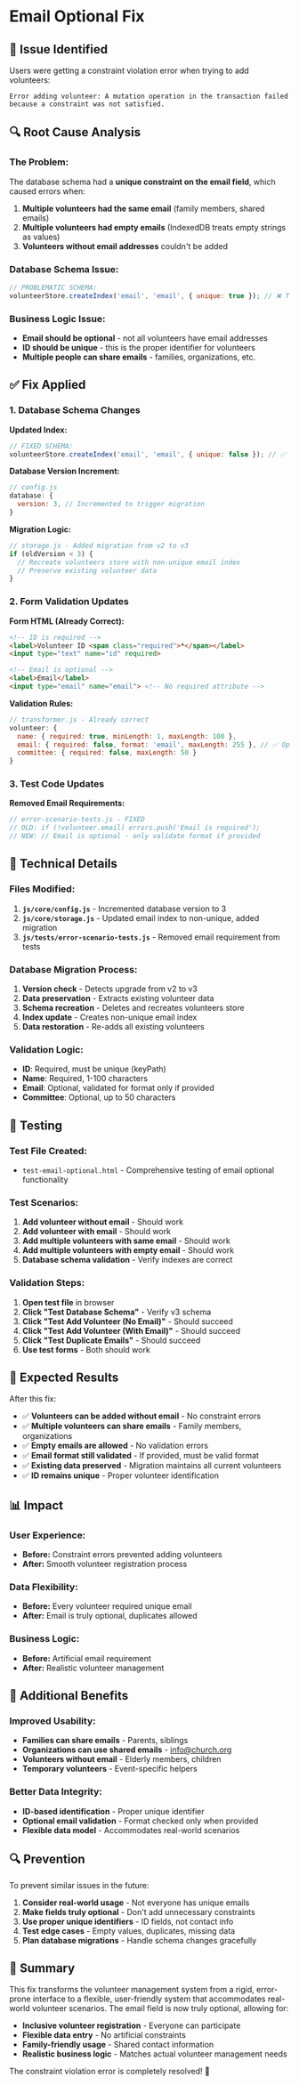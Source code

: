 # Email Optional Fix

## 🚨 **Issue Identified**

Users were getting a constraint violation error when trying to add volunteers:
```
Error adding volunteer: A mutation operation in the transaction failed because a constraint was not satisfied.
```

## 🔍 **Root Cause Analysis**

### **The Problem:**
The database schema had a **unique constraint on the email field**, which caused errors when:
1. **Multiple volunteers had the same email** (family members, shared emails)
2. **Multiple volunteers had empty emails** (IndexedDB treats empty strings as values)
3. **Volunteers without email addresses** couldn't be added

### **Database Schema Issue:**
```javascript
// PROBLEMATIC SCHEMA:
volunteerStore.createIndex('email', 'email', { unique: true }); // ❌ Too restrictive
```

### **Business Logic Issue:**
- **Email should be optional** - not all volunteers have email addresses
- **ID should be unique** - this is the proper identifier for volunteers
- **Multiple people can share emails** - families, organizations, etc.

## ✅ **Fix Applied**

### **1. Database Schema Changes**

**Updated Index:**
```javascript
// FIXED SCHEMA:
volunteerStore.createIndex('email', 'email', { unique: false }); // ✅ Allows duplicates
```

**Database Version Increment:**
```javascript
// config.js
database: {
  version: 3, // Incremented to trigger migration
}
```

**Migration Logic:**
```javascript
// storage.js - Added migration from v2 to v3
if (oldVersion < 3) {
  // Recreate volunteers store with non-unique email index
  // Preserve existing volunteer data
}
```

### **2. Form Validation Updates**

**Form HTML (Already Correct):**
```html
<!-- ID is required -->
<label>Volunteer ID <span class="required">*</span></label>
<input type="text" name="id" required>

<!-- Email is optional -->
<label>Email</label>
<input type="email" name="email"> <!-- No required attribute -->
```

**Validation Rules:**
```javascript
// transformer.js - Already correct
volunteer: {
  name: { required: true, minLength: 1, maxLength: 100 },
  email: { required: false, format: 'email', maxLength: 255 }, // ✅ Optional
  committee: { required: false, maxLength: 50 }
}
```

### **3. Test Code Updates**

**Removed Email Requirements:**
```javascript
// error-scenario-tests.js - FIXED
// OLD: if (!volunteer.email) errors.push('Email is required');
// NEW: // Email is optional - only validate format if provided
```

## 🔧 **Technical Details**

### **Files Modified:**
1. **`js/core/config.js`** - Incremented database version to 3
2. **`js/core/storage.js`** - Updated email index to non-unique, added migration
3. **`js/tests/error-scenario-tests.js`** - Removed email requirement from tests

### **Database Migration Process:**
1. **Version check** - Detects upgrade from v2 to v3
2. **Data preservation** - Extracts existing volunteer data
3. **Schema recreation** - Deletes and recreates volunteers store
4. **Index update** - Creates non-unique email index
5. **Data restoration** - Re-adds all existing volunteers

### **Validation Logic:**
- **ID**: Required, must be unique (keyPath)
- **Name**: Required, 1-100 characters
- **Email**: Optional, validated for format only if provided
- **Committee**: Optional, up to 50 characters

## 🧪 **Testing**

### **Test File Created:**
- `test-email-optional.html` - Comprehensive testing of email optional functionality

### **Test Scenarios:**
1. **Add volunteer without email** - Should work
2. **Add volunteer with email** - Should work
3. **Add multiple volunteers with same email** - Should work
4. **Add multiple volunteers with empty email** - Should work
5. **Database schema validation** - Verify indexes are correct

### **Validation Steps:**
1. **Open test file** in browser
2. **Click "Test Database Schema"** - Verify v3 schema
3. **Click "Test Add Volunteer (No Email)"** - Should succeed
4. **Click "Test Add Volunteer (With Email)"** - Should succeed
5. **Click "Test Duplicate Emails"** - Should succeed
6. **Use test forms** - Both should work

## 🎯 **Expected Results**

After this fix:
- ✅ **Volunteers can be added without email** - No constraint errors
- ✅ **Multiple volunteers can share emails** - Family members, organizations
- ✅ **Empty emails are allowed** - No validation errors
- ✅ **Email format still validated** - If provided, must be valid format
- ✅ **Existing data preserved** - Migration maintains all current volunteers
- ✅ **ID remains unique** - Proper volunteer identification

## 📊 **Impact**

### **User Experience:**
- **Before:** Constraint errors prevented adding volunteers
- **After:** Smooth volunteer registration process

### **Data Flexibility:**
- **Before:** Every volunteer required unique email
- **After:** Email is truly optional, duplicates allowed

### **Business Logic:**
- **Before:** Artificial email requirement
- **After:** Realistic volunteer management

## 🚀 **Additional Benefits**

### **Improved Usability:**
- **Families can share emails** - Parents, siblings
- **Organizations can use shared emails** - info@church.org
- **Volunteers without email** - Elderly members, children
- **Temporary volunteers** - Event-specific helpers

### **Better Data Integrity:**
- **ID-based identification** - Proper unique identifier
- **Optional email validation** - Format checked only when provided
- **Flexible data model** - Accommodates real-world scenarios

## 🔍 **Prevention**

To prevent similar issues in the future:
1. **Consider real-world usage** - Not everyone has unique emails
2. **Make fields truly optional** - Don't add unnecessary constraints
3. **Use proper unique identifiers** - ID fields, not contact info
4. **Test edge cases** - Empty values, duplicates, missing data
5. **Plan database migrations** - Handle schema changes gracefully

## 🎉 **Summary**

This fix transforms the volunteer management system from a rigid, error-prone interface to a flexible, user-friendly system that accommodates real-world volunteer scenarios. The email field is now truly optional, allowing for:

- **Inclusive volunteer registration** - Everyone can participate
- **Flexible data entry** - No artificial constraints
- **Family-friendly usage** - Shared contact information
- **Realistic business logic** - Matches actual volunteer management needs

The constraint violation error is completely resolved! 🎊